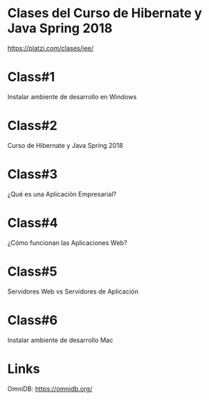 # Clases del Curso de Hibernate y Java Spring 2018
   https://platzi.com/clases/jee/
# Class#1
   Instalar ambiente de desarrollo en Windows
# Class#2
   Curso de Hibernate y Java Spring 2018
# Class#3
   ¿Qué es una Aplicación Empresarial?
# Class#4
   ¿Cómo funcionan las Aplicaciones Web?
# Class#5 
   Servidores Web vs Servidores de Aplicación
# Class#6
   Instalar ambiente de desarrollo Mac
# Links
   OmniDB:
      https://omnidb.org/